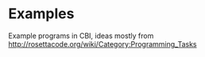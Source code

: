 # Examples #

Example programs in CBI, ideas mostly from http://rosettacode.org/wiki/Category:Programming_Tasks